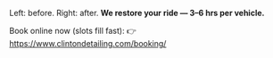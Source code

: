 Left: before. Right: after.
**We restore your ride — 3–6 hrs per vehicle.**

Book online now (slots fill fast):
👉 https://www.clintondetailing.com/booking/
